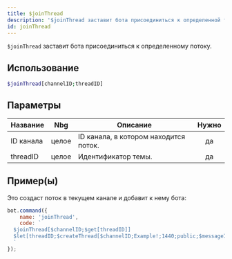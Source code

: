```yaml
---
title: $joinThread
description: '$joinThread заставит бота присоединиться к определенной теме.'
id: joinThread
---
```


`$joinThread` заставит бота присоединиться к определенному потоку.

## Использование

```php
$joinThread[channelID;threadID]
```

## Параметры

| Название  | Nbg   | Описание                              | Нужно |
| --------- | ----- | ------------------------------------- |:-----:|
| ID канала | целое | ID канала, в котором находится поток. |  да   |
| threadID  | целое | Идентификатор темы.                   |  да   |

## Пример(ы)

Это создаст поток в текущем канале и добавит к нему бота:

```javascript
bot.command({
    name: 'joinThread',
    code: `
  $joinThread[$channelID;$get[threadID]]
  $let[threadID;$createThread[$channelID;Example!;1440;public;$messageID;true]]
  `
});
```